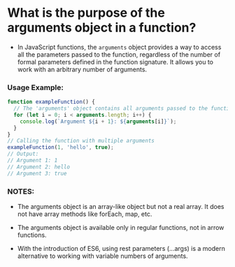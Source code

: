 # What is the purpose of the arguments object in a function?

- In JavaScript functions, the `arguments` object provides a way to access all the parameters passed to the function, regardless of the number of formal parameters defined in the function signature. It allows you to work with an arbitrary number of arguments.

### Usage Example:

```javascript
function exampleFunction() {
  // The 'arguments' object contains all arguments passed to the function
  for (let i = 0; i < arguments.length; i++) {
    console.log(`Argument ${i + 1}: ${arguments[i]}`);
  }
}
// Calling the function with multiple arguments
exampleFunction(1, 'hello', true);
// Output:
// Argument 1: 1
// Argument 2: hello
// Argument 3: true
```

### NOTES:
- The arguments object is an array-like object but not a real array. It does not have array methods like forEach, map, etc.

- The arguments object is available only in regular functions, not in arrow functions.

- With the introduction of ES6, using rest parameters (...args) is a modern alternative to working with variable numbers of arguments.



